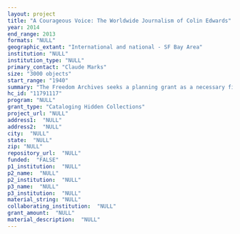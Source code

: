 ```yaml
--- 
layout: project 
title: "A Courageous Voice: The Worldwide Journalism of Colin Edwards"
year: 2014
end_range: 2013
formats: "NULL"
geographic_extant: "International and national - SF Bay Area"
institution: "NULL"
institution_type: "NULL"
primary_contact: "Claude Marks"
size: "3000 objects"
start_range: "1940"
summary: "The Freedom Archives seeks a planning grant as a necessary first step in the preservation of in-depth exclusive recordings by Colin Edwards (1924-1994), an internationally known radio journalist and commentator. In 1949 he began as a combat correspondent with the British army in Malaya, Burma, Indochina, and Korea. Over the next 30 years he broadcast documentaries from around the world on a wide range of topics. We will conduct a careful classification process, analyze the physical condition, catalog, make database entries and compile a finder's aid for his large body of work. The Freedom Archives has the expertise and technical facility to provide a firm foundation for preservation and future access by scholars."
hc_id: "11791117"
program: "NULL"
grant_type: "Cataloging Hidden Collections"
project_url: "NULL"
address1:  "NULL"
address2:  "NULL"
city:  "NULL"
state:  "NULL"
zip: "NULL"
repository_url:  "NULL"
funded:  "FALSE"
p1_institution:  "NULL"
p2_name:  "NULL"
p2_institution:  "NULL"
p3_name:  "NULL"
p3_institution:  "NULL"
material_string: "NULL"
collaborating_institution:  "NULL"
grant_amount:  "NULL"
material_description:  "NULL"
---
```

